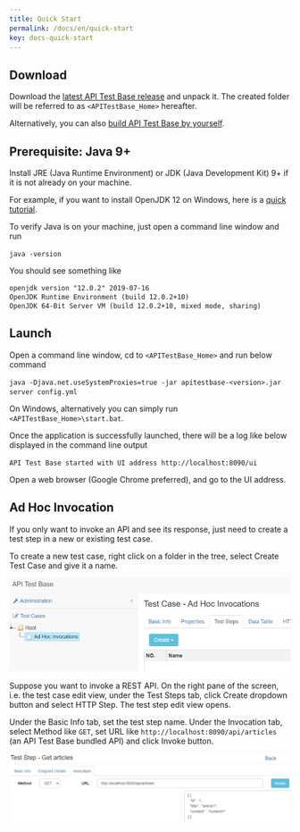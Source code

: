 ```yaml
---
title: Quick Start
permalink: /docs/en/quick-start
key: docs-quick-start
---
```

## Download
Download the [latest API Test Base release](https://github.com/apitestbase/apitestbase/releases/latest/download/apitestbase-dist.zip) and unpack it. The created folder will be referred to as `<APITestBase_Home>` hereafter.

Alternatively, you can also [build API Test Base by yourself](/docs/en/build-api-test-base-by-yourself).

## Prerequisite: Java 9+
Install JRE (Java Runtime Environment) or JDK (Java Development Kit) 9+ if it is not already on your machine.

For example, if you want to install OpenJDK 12 on Windows, here is a [quick tutorial](https://java.tutorials24x7.com/blog/how-to-install-openjdk-12-on-windows).

To verify Java is on your machine, just open a command line window and run

`java -version`

You should see something like

    openjdk version "12.0.2" 2019-07-16
    OpenJDK Runtime Environment (build 12.0.2+10)
    OpenJDK 64-Bit Server VM (build 12.0.2+10, mixed mode, sharing)

## Launch
Open a command line window, cd to `<APITestBase_Home>` and run below command

`java -Djava.net.useSystemProxies=true -jar apitestbase-<version>.jar server config.yml`

On Windows, alternatively you can simply run `<APITestBase_Home>\start.bat`.

Once the application is successfully launched, there will be a log like below displayed in the command line output

`API Test Base started with UI address http://localhost:8090/ui`

Open a web browser (Google Chrome preferred), and go to the UI address.

## Ad Hoc Invocation
If you only want to invoke an API and see its response, just need to create a test step in a new or existing test case.

To create a new test case, right click on a folder in the tree, select Create Test Case and give it a name.

![New Ad Hoc Test Case](../../screenshots/basic-use/new-ad-hoc-test-case.png)

Suppose you want to invoke a REST API. On the right pane of the screen, i.e. the test case edit view, under the Test Steps tab, click Create dropdown button and select HTTP Step. The test step edit view opens.

Under the Basic Info tab, set the test step name. Under the Invocation tab, select Method like `GET`, set URL like `http://localhost:8090/api/articles` (an API Test Base bundled API) and click Invoke button.

![Ad Hoc HTTP Invocation](../../screenshots/basic-use/ad-hoc-http-invocation.png)